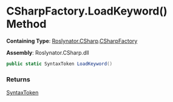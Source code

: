 # CSharpFactory\.LoadKeyword\(\) Method

**Containing Type**: [Roslynator.CSharp](../../README.md)\.[CSharpFactory](../README.md)

**Assembly**: Roslynator\.CSharp\.dll

```csharp
public static SyntaxToken LoadKeyword()
```

### Returns

[SyntaxToken](https://docs.microsoft.com/en-us/dotnet/api/microsoft.codeanalysis.syntaxtoken)

